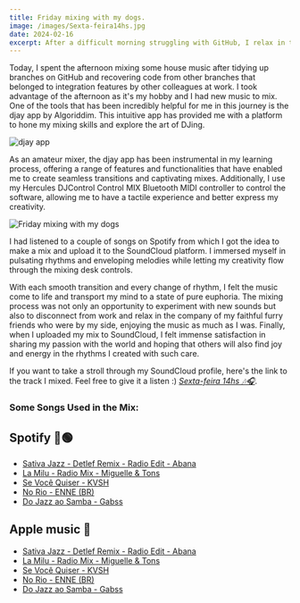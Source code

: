 ```yaml
---
title: Friday mixing with my dogs.
image: /images/Sexta-feira14hs.jpg
date: 2024-02-16
excerpt: After a difficult morning struggling with GitHub, I relax in the afternoon mixing some nice house music with my dogs.
---
```


Today, I spent the afternoon mixing some house music after tidying up branches on GitHub and recovering code from other branches that belonged to integration features by other colleagues at work. I took advantage of the afternoon as it's my hobby and I had new music to mix. One of the tools that has been incredibly helpful for me in this journey is the djay app by Algoriddim. This intuitive app has provided me with a platform to hone my mixing skills and explore the art of DJing. 

![djay app](/images/Sexta-feira14hs-3.jpg "djay app")

As an amateur mixer, the djay app has been instrumental in my learning process, offering a range of features and functionalities that have enabled me to create seamless transitions and captivating mixes. Additionally, I use my Hercules DJControl Control MIX Bluetooth MIDI controller to control the software, allowing me to have a tactile experience and better express my creativity.

![Friday mixing with my dogs](/images/Sexta-feira14hs-2.jpg "Friday mixing with my dogs")

I had listened to a couple of songs on Spotify from which I got the idea to make a mix and upload it to the SoundCloud platform. I immersed myself in pulsating rhythms and enveloping melodies while letting my creativity flow through the mixing desk controls. 

With each smooth transition and every change of rhythm, I felt the music come to life and transport my mind to a state of pure euphoria. The mixing process was not only an opportunity to experiment with new sounds but also to disconnect from work and relax in the company of my faithful furry friends who were by my side, enjoying the music as much as I was. Finally, when I uploaded my mix to SoundCloud, I felt immense satisfaction in sharing my passion with the world and hoping that others will also find joy and energy in the rhythms I created with such care.

If you want to take a stroll through my SoundCloud profile, here's the link to the track I mixed. Feel free to give it a listen :) *[Sexta-feira 14hs 🎶🎧](https://soundcloud.com/iluisdamusic/sexta-feira-14hs?si=37fd9f20da9b43e08bb34c8c69925349&utm_source=clipboard&utm_medium=text&utm_campaign=social_sharing)*.

### Some Songs Used in the Mix:

## Spotify 🎵🟢
- [Sativa Jazz - Detlef Remix - Radio Edit - Abana](spotify:track:4HQEGfj5oZDXBiavAud95w)
- [La Milu - Radio Mix - Miguelle & Tons](spotify:track:27f3SLjNf8Uqb7bwMcX8hX)
- [Se Você Quiser - KVSH](spotify:track:0Zk7UObYCZLCLd1pqN3Gjb)
- [No Rio - ENNE (BR)](spotify:track:3eNozsS0cFES0BSgSQDiY0)
- [Do Jazz ao Samba - Gabss](spotify:track:4KaPv4uxrnIhLTQXPCxWjV)

## Apple music 
- [Sativa Jazz - Detlef Remix - Radio Edit - Abana](https://music.apple.com/ar/album/sativa-jazz-detlef-remix-single/1634855873?l=en-GB)
- [La Milu - Radio Mix - Miguelle & Tons](https://music.apple.com/ar/album/la-milu-radio-mix/1702740582?i=1702740584&l=en-GB)
- [Se Você Quiser - KVSH](https://music.apple.com/ar/album/se-voc%C3%AA-quiser/1669801652?i=1669801654&l=en-GB)
- [No Rio - ENNE (BR)](https://music.apple.com/ar/album/no-rio/1663116703?i=1663116704&l=en-GB)
- [Do Jazz ao Samba - Gabss](https://music.apple.com/ar/album/do-jazz-ao-samba/1707163994?i=1707164058&l=en-GB)